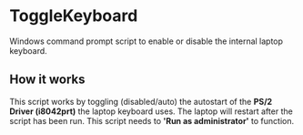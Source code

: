 # ToggleKeyboard
Windows command prompt script to enable or disable the internal laptop keyboard.

## How it works
This script works by toggling (disabled/auto) the autostart of the **PS/2 Driver (i8042prt)** the laptop keyboard uses.
The laptop will restart after the script has been run. This script needs to **'Run as administrator'** to function.

